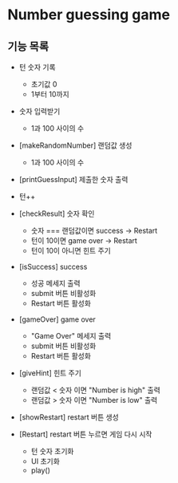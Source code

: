 # Number guessing game
## 기능 목록
- 턴 숫자 기록
    - 초기값 0
    - 1부터 10까지

- 숫자 입력받기
    - 1과 100 사이의 수

- [makeRandomNumber] 랜덤값 생성
    - 1과 100 사이의 수

- [printGuessInput] 제출한 숫자 출력
- 턴++
- [checkResult] 숫자 확인
    - 숫자 === 랜덤값이면 success -> Restart
    - 턴이 10이면 game over -> Restart
    - 턴이 10이 아니면 힌트 주기

- [isSuccess] success
    - 성공 메세지 출력
    - submit 버튼 비활성화
    - Restart 버튼 활성화

- [gameOver] game over
    - "Game Over" 메세지 출력
    - submit 버튼 비활성화
    - Restart 버튼 활성화

- [giveHint] 힌트 주기
    - 랜덤값 < 숫자 이면 "Number is high" 출력
    - 랜덤값 > 숫자 이면 "Number is low" 출력

- [showRestart] restart 버튼 생성

- [Restart] restart 버튼 누르면 게임 다시 시작
    - 턴 숫자 초기화
    - UI 초기화
    - play() 